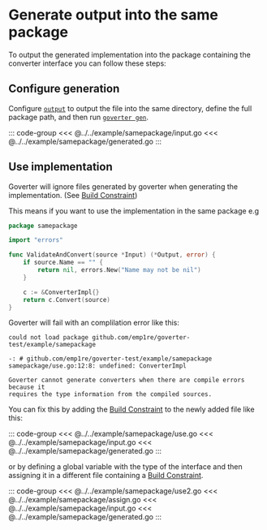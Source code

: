 # Generate output into the same package

To output the generated implementation into the package containing the converter
interface you can follow these steps:

## Configure generation

Configure [`output`](../reference/output.md) to output the file into the same
directory, define the full package path, and then run [`goverter
gen`](../reference/cli.md).

::: code-group
<<< @../../example/samepackage/input.go
<<< @../../example/samepackage/generated.go
:::

## Use implementation

Goverter will ignore files generated by goverter when generating the
implementation. (See [Build Constraint](../reference/build-constraint.md))

This means if you want to use the implementation in the same package e.g

```go
package samepackage

import "errors"

func ValidateAndConvert(source *Input) (*Output, error) {
	if source.Name == "" {
		return nil, errors.New("Name may not be nil")
	}

	c := &ConverterImpl{}
	return c.Convert(source)
}
```

Goverter will fail with an complilation error like this:

```
could not load package github.com/emp1re/goverter-test/example/samepackage

-: # github.com/emp1re/goverter-test/example/samepackage
samepackage/use.go:12:8: undefined: ConverterImpl

Goverter cannot generate converters when there are compile errors because it
requires the type information from the compiled sources.
```

You can fix this by adding the [Build
Constraint](../reference/build-constraint.md) to the newly added file like this:

::: code-group
<<< @../../example/samepackage/use.go
<<< @../../example/samepackage/input.go
<<< @../../example/samepackage/generated.go
:::

or by defining a global variable with the type of the interface and then
assigning it in a different file containing a [Build
Constraint](../reference/build-constraint.md).

::: code-group
<<< @../../example/samepackage/use2.go
<<< @../../example/samepackage/assign.go
<<< @../../example/samepackage/input.go
<<< @../../example/samepackage/generated.go
:::
